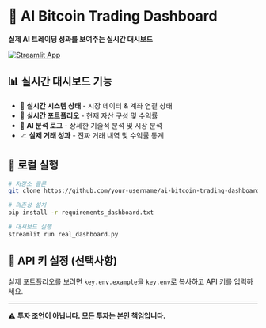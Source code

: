 # 🚀 AI Bitcoin Trading Dashboard

**실제 AI 트레이딩 성과를 보여주는 실시간 대시보드**

[![Streamlit App](https://static.streamlit.io/badges/streamlit_badge_black_white.svg)](https://your-app-url.streamlit.app)

## 📊 실시간 대시보드 기능

- 🔴 **실시간 시스템 상태** - 시장 데이터 & 계좌 연결 상태
- 💎 **실시간 포트폴리오** - 현재 자산 구성 및 수익률
- 🧠 **AI 분석 로그** - 상세한 기술적 분석 및 시장 분석
- 📈 **실제 거래 성과** - 진짜 거래 내역 및 수익률 통계

## 🔧 로컬 실행

```bash
# 저장소 클론
git clone https://github.com/your-username/ai-bitcoin-trading-dashboard.git

# 의존성 설치
pip install -r requirements_dashboard.txt

# 대시보드 실행
streamlit run real_dashboard.py
```

## 🔑 API 키 설정 (선택사항)

실제 포트폴리오를 보려면 `key.env.example`을 `key.env`로 복사하고 API 키를 입력하세요.

---

⚠️ **투자 조언이 아닙니다. 모든 투자는 본인 책임입니다.** 